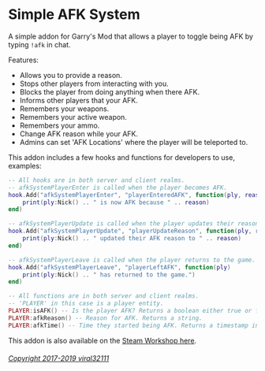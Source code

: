# Simple AFK System

A simple addon for Garry's Mod that allows a player to toggle being AFK by typing `!afk` in chat.

Features:
* Allows you to provide a reason.
* Stops other players from interacting with you.
* Blocks the player from doing anything when there AFK.
* Informs other players that your AFK.
* Remembers your weapons.
* Remembers your active weapon.
* Remembers your ammo.
* Change AFK reason while your AFK.
* Admins can set 'AFK Locations' where the player will be teleported to.

This addon includes a few hooks and functions for developers to use, examples:
```lua
-- All hooks are in both server and client realms.
-- afkSystemPlayerEnter is called when the player becomes AFK.
hook.Add("afkSystemPlayerEnter", "playerEnteredAFK", function(ply, reason)
	print(ply:Nick() .. " is now AFK because " .. reason)
end)

-- afkSystemPlayerUpdate is called when the player updates their reason.
hook.Add("afkSystemPlayerUpdate", "playerUpdateReason", function(ply, reason)
	print(ply:Nick() .. " updated their AFK reason to " .. reason)
end)

-- afkSystemPlayerLeave is called when the player returns to the game.
hook.Add("afkSystemPlayerLeave", "playerLeftAFK", function(ply)
	print(ply:Nick() .. " has returned to the game.")
end)

-- All functions are in both server and client realms.
-- 'PLAYER' in this case is a player entity.
PLAYER:isAFK() -- Is the player AFK? Returns a boolean either true or false.
PLAYER:afkReason() -- Reason for AFK. Returns a string.
PLAYER:afkTime() -- Time they started being AFK. Returns a timestamp integer. (`os.time()`)
```

This addon is also available on the [Steam Workshop here](http://steamcommunity.com/sharedfiles/filedetails/?id=884852300).

###### [Copyright 2017-2019 viral32111](LICENCE.md)